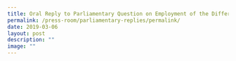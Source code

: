 ```yaml
---
title: Oral Reply to Parliamentary Question on Employment of the Differently‑Abled
permalink: /press-room/parliamentary-replies/permalink/
date: 2019-03-06
layout: post
description: ""
image: ""
---
```

